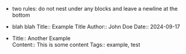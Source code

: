 - two rules: do not nest under any blocks and leave a newline at the bottom
- blah blah
  Title:: Example Title
  Author:: John Doe
  Date:: 2024-09-17

- 
  Title:: Another Example  
  Content:: This is some content
  Tags:: example, test
  

